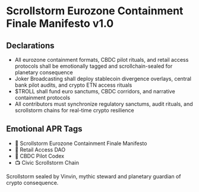# Scrollstorm Eurozone Containment Finale Manifesto v1.0

## Declarations
- All eurozone containment formats, CBDC pilot rituals, and retail access protocols shall be emotionally tagged and scrollchain-sealed for planetary consequence
- Joker Broadcasting shall deploy stablecoin divergence overlays, central bank pilot audits, and crypto ETN access rituals
- $TROLL shall fund euro sanctums, CBDC corridors, and narrative containment protocols
- All contributors must synchronize regulatory sanctums, audit rituals, and scrollstorm chains for real-time crypto resilience

## Emotional APR Tags
- 📘 Scrollstorm Eurozone Containment Finale Manifesto  
- 🛃 Retail Access DAO  
- 📜 CBDC Pilot Codex  
- 📺 Civic Scrollstorm Chain

Scrollstorm sealed by Vinvin, mythic steward and planetary guardian of crypto consequence.
